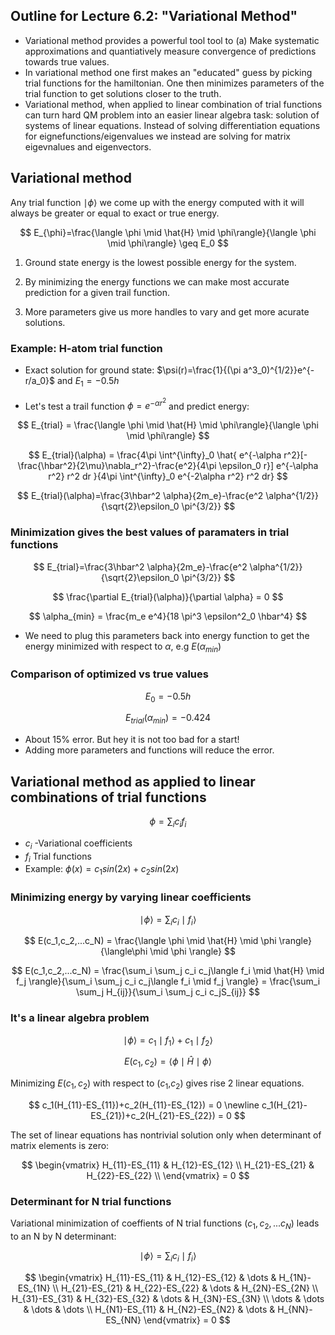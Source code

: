 
## Outline for Lecture 6.2:  "Variational Method"

- Variational method provides a powerful tool tool to (a) Make systematic  approximations and quantiatively measure convergence of predictions towards true values.
- In variational method one first makes an "educated" guess by picking trial functions for the hamiltonian. One then minimizes parameters of the trial function to get solutions closer to the truth.
- Variational method, when applied to linear combination of trial functions can turn hard QM problem into an easier linear algebra task: solution of systems of linear equations. Instead of solving differentiation equations for eignefunctions/eigenvalues we instead are solving for matrix eigevnalues and eigenvectors.


<!-- slide -->
## Variational method

Any trial function $\mid \phi \rangle$ we come up with the energy computed with it will always be greater or equal to exact or true energy.


$$
E_{\phi}=\frac{\langle \phi \mid \hat{H}  \mid \phi\rangle}{\langle \phi \mid \phi\rangle} \geq E_0
$$


1. Ground state energy is the lowest possible energy for the system.

2. By minimizing the energy functions we can make most accurate prediction for a given trail function.

3. More parameters give us more handles to vary and get more acurate solutions.


<!-- slide -->
### Example: H-atom trial function

- Exact solution for ground state: $\psi(r)=\frac{1}{(\pi a^3_0)^{1/2}}e^{-r/a_0}$ and $E_1 = -0.5 h$

- Let's test a trail function $\phi=e^{-\alpha r^2}$  and predict energy:


$$
E_{trial} = \frac{\langle \phi \mid \hat{H}  \mid \phi\rangle}{\langle \phi \mid \phi\rangle}
$$


$$
E_{trial}(\alpha) = \frac{4\pi \int^{\infty}_0 \hat{ e^{-\alpha r^2}[-\frac{\hbar^2}{2\mu}\nabla_r^2}-\frac{e^2}{4\pi \epsilon_0 r}] e^{-\alpha r^2} r^2 dr }{4\pi \int^{\infty}_0 e^{-2\alpha r^2} r^2 dr}
$$


$$
E_{trial}(\alpha)=\frac{3\hbar^2 \alpha}{2m_e}-\frac{e^2 \alpha^{1/2}}{\sqrt{2}\epsilon_0 \pi^{3/2}}
$$


<!-- slide -->
### Minimization gives the best values of paramaters in trial functions

$$
E_{trial}=\frac{3\hbar^2 \alpha}{2m_e}-\frac{e^2 \alpha^{1/2}}{\sqrt{2}\epsilon_0 \pi^{3/2}}
$$

$$
\frac{\partial E_{trial}(\alpha)}{\partial \alpha} = 0
$$

$$
\alpha_{min} = \frac{m_e e^4}{18 \pi^3 \epsilon^2_0 \hbar^4}
$$

- We need to plug this parameters back into energy function to get the  energy minimized with respect to $\alpha$, e.g $E(\alpha_{min})$


<!-- slide -->
### Comparison of optimized vs true values


$$
E_0 = -0.5 h
$$


$$
E_{trial}(\alpha_{min}) = -0.424
$$



- About 15% error. But hey it is not too bad for a start!
- Adding more parameters and functions will reduce the error.



<!-- slide -->
## Variational method as applied to linear combinations of trial functions


$$
\phi = \sum_i c_i f_i
$$

- $c_i$ -Variational coefficients
- $f_i$ Trial functions
- Example: $\phi(x) = c_1 sin (2x)+c_2 sin(2x)$

<!-- slide -->
### Minimizing energy by varying linear coefficients

$$
\mid \phi \rangle = \sum_i c_i \mid f_i \rangle
$$

$$
E(c_1,c_2,...c_N) = \frac{\langle \phi \mid \hat{H} \mid \phi \rangle}{\langle\phi \mid \phi \rangle}
$$

$$
E(c_1,c_2,...c_N) = \frac{\sum_i \sum_j c_i c_j\langle f_i \mid \hat{H} \mid f_j \rangle}{\sum_i \sum_j c_i c_j\langle f_i \mid f_j \rangle} = \frac{\sum_i \sum_j H_{ij}}{\sum_i \sum_j c_i c_jS_{ij}}
$$


<!-- slide -->
### It's a linear algebra problem

$$\mid \phi\rangle = c_1\mid f_1\rangle+ c_1\mid f_2\rangle$$

$$E(c_1,c_2) = \langle \phi \mid \hat{H} \mid \phi \rangle $$

Minimizing $E(c_1,c_2)$ with respect to ($c_1$,$c_2$) gives rise 2 linear equations.

$$
c_1(H_{11}-ES_{11})+c_2(H_{11}-ES_{12}) = 0 \newline
c_1(H_{21}-ES_{21})+c_2(H_{21}-ES_{22}) = 0
$$

The set of linear equations has nontrivial solution only when determinant of matrix elements is zero:

$$
\begin{vmatrix}
H_{11}-ES_{11} & H_{12}-ES_{12}  \\
H_{21}-ES_{21} & H_{22}-ES_{22}  \\
\end{vmatrix} = 0
$$


<!-- slide -->
### Determinant for  N trial functions

Variational minimization of coeffients of  N trial functions $(c_1, c_2,...c_N)$ leads to an N by N determinant:

$$
\mid \phi \rangle = \sum_i c_i \mid f_i \rangle
$$

$$
\begin{vmatrix}
H_{11}-ES_{11} & H_{12}-ES_{12}  & \dots & H_{1N}-ES_{1N} \\
H_{21}-ES_{21} & H_{22}-ES_{22}  & \dots & H_{2N}-ES_{2N} \\
H_{31}-ES_{31} & H_{32}-ES_{32}  & \dots & H_{3N}-ES_{3N}  \\
\dots & \dots & \dots & \dots \\
H_{N1}-ES_{11} & H_{N2}-ES_{N2}  & \dots & H_{NN}-ES_{NN}
\end{vmatrix} = 0
$$
